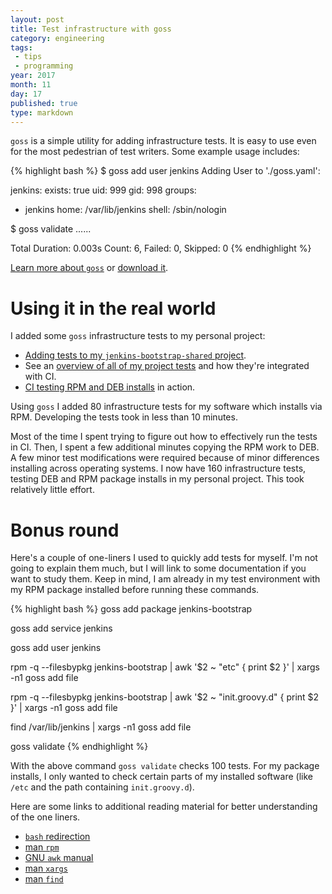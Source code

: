```yaml
---
layout: post
title: Test infrastructure with goss
category: engineering
tags:
 - tips
 - programming
year: 2017
month: 11
day: 17
published: true
type: markdown
---
```


`goss` is a simple utility for adding infrastructure tests.  It is easy to use
even for the most pedestrian of test writers.  Some example usage includes:

{% highlight bash %}
$ goss add user jenkins
Adding User to './goss.yaml':

jenkins:
  exists: true
  uid: 999
  gid: 998
  groups:
  - jenkins
  home: /var/lib/jenkins
  shell: /sbin/nologin


$ goss validate
......

Total Duration: 0.003s
Count: 6, Failed: 0, Skipped: 0
{% endhighlight %}

[Learn more about `goss`][goss] or [download it][dl].

# Using it in the real world

I added some `goss` infrastructure tests to my personal project:

- [Adding tests to my `jenkins-bootstrap-shared` project][commit].
- See an [overview of all of my project tests][tyml] and how they're integrated
  with CI.
- [CI testing RPM and DEB installs][ci] in action.

Using `goss` I added 80 infrastructure tests for my software which installs via
RPM.  Developing the tests took in less than 10 minutes.

Most of the time I spent trying to figure out how to effectively run the tests
in CI. Then, I spent a few additional minutes copying the RPM work to DEB. A few
minor test modifications were required because of minor differences installing
across operating systems.  I now have 160 infrastructure tests, testing DEB and
RPM package installs in my personal project.  This took relatively little
effort.

# Bonus round

Here's a couple of one-liners I used to quickly add tests for myself.  I'm not
going to explain them much, but I will link to some documentation if you want to
study them.  Keep in mind, I am already in my test environment with my RPM
package installed before running these commands.

{% highlight bash %}
goss add package jenkins-bootstrap

goss add service jenkins

goss add user jenkins

rpm -q --filesbypkg jenkins-bootstrap | awk '$2 ~ "etc" { print $2 }' | xargs -n1 goss add file

rpm -q --filesbypkg jenkins-bootstrap | awk '$2 ~ "init.groovy.d" { print $2 }' | xargs -n1 goss add file

find /var/lib/jenkins | xargs -n1 goss add file

goss validate
{% endhighlight %}

With the above command `goss validate` checks 100 tests.  For my package
installs, I only wanted to check certain parts of my installed software (like
`/etc` and the path containing `init.groovy.d`).

Here are some links to additional reading material for better understanding of
the one liners.

- [`bash` redirection][man-bash-redir]
- [man `rpm`][man-rpm]
- [GNU `awk` manual][man-awk]
- [man `xargs`][man-xargs]
- [man `find`][man-find]


[ci]: https://travis-ci.org/samrocketman/jenkins-bootstrap-shared/builds/303850794
[commit]: https://github.com/samrocketman/jenkins-bootstrap-shared/commit/7b5e325167b40615b53d2e559347d87041d0bd68
[dl]: https://github.com/aelsabbahy/goss/releases
[goss]: https://github.com/aelsabbahy/goss
[man-awk]: https://www.gnu.org/software/gawk/manual/
[man-bash-redir]: https://www.gnu.org/software/bash/manual/html_node/Basic-Shell-Features.html
[man-find]: http://manpages.ubuntu.com/manpages/xenial/man1/find.1.html
[man-rpm]: http://ftp.rpm.org/max-rpm/rpm.8.html
[man-xargs]: http://manpages.ubuntu.com/manpages/xenial/en/man1/xargs.1.html
[tyml]: https://github.com/samrocketman/jenkins-bootstrap-shared/blob/7b5e325167b40615b53d2e559347d87041d0bd68/.travis.yml
